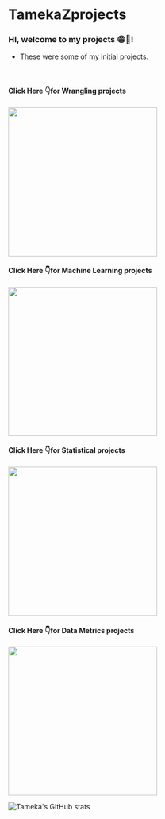 # TamekaZprojects

### HI, welcome to my projects 😁👋!

- These were some of my initial projects.

<br>

#### Click Here 👇for Wrangling projects <a href="https://github.com/Tgillett84/TamekaZprojects/tree/main/Wrangling%20Data%20T">
<centre> <img src="FilmNow.jpeg" width="300px"> 
<centre/>
</a>

#### Click Here 👇for Machine Learning projects <a href="https://github.com/Tgillett84/TamekaZprojects/tree/main/Machine%20Learning">
<centre> <img src="FilmNow.jpeg" width="300px"> 
<centre/>
</a>

#### Click Here 👇for Statistical projects <a href="https://github.com/Tgillett84/TamekaZprojects/tree/main/Intermediate%20Statistics">
<centre> <img src="FilmNow.jpeg" width="300px"> 
<centre/>
</a>

#### Click Here 👇for Data Metrics projects <a href="https://github.com/Tgillett84/TamekaZprojects/tree/main/Data%20Metrics%20T">
<centre> <img src="FilmNow.jpeg" width="300px"> 
<centre/>
</a>


![Tameka's GitHub stats](https://github-readme-stats.vercel.app/api?username=Tgillett84&theme=bear&show_icons=true)

